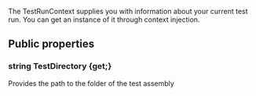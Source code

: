 The TestRunContext supplies you with information about your current test run.
You can get an instance of it through context injection.

## Public properties

### string TestDirectory {get;}
Provides the path to the folder of the test assembly